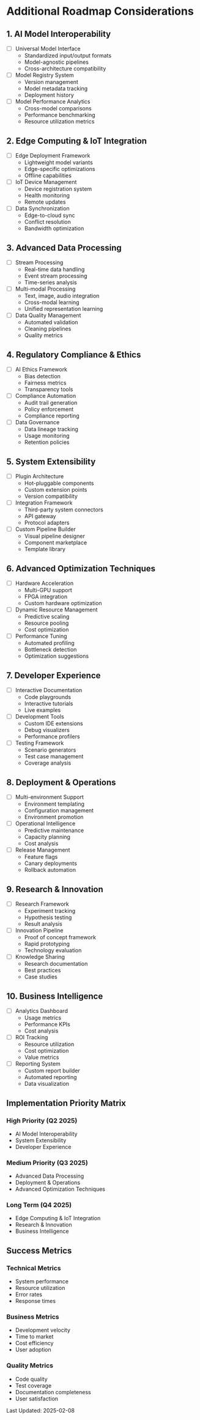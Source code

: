 # Additional Roadmap Considerations

## 1. AI Model Interoperability
- [ ] Universal Model Interface
  - Standardized input/output formats
  - Model-agnostic pipelines
  - Cross-architecture compatibility
- [ ] Model Registry System
  - Version management
  - Model metadata tracking
  - Deployment history
- [ ] Model Performance Analytics
  - Cross-model comparisons
  - Performance benchmarking
  - Resource utilization metrics

## 2. Edge Computing & IoT Integration
- [ ] Edge Deployment Framework
  - Lightweight model variants
  - Edge-specific optimizations
  - Offline capabilities
- [ ] IoT Device Management
  - Device registration system
  - Health monitoring
  - Remote updates
- [ ] Data Synchronization
  - Edge-to-cloud sync
  - Conflict resolution
  - Bandwidth optimization

## 3. Advanced Data Processing
- [ ] Stream Processing
  - Real-time data handling
  - Event stream processing
  - Time-series analysis
- [ ] Multi-modal Processing
  - Text, image, audio integration
  - Cross-modal learning
  - Unified representation learning
- [ ] Data Quality Management
  - Automated validation
  - Cleaning pipelines
  - Quality metrics

## 4. Regulatory Compliance & Ethics
- [ ] AI Ethics Framework
  - Bias detection
  - Fairness metrics
  - Transparency tools
- [ ] Compliance Automation
  - Audit trail generation
  - Policy enforcement
  - Compliance reporting
- [ ] Data Governance
  - Data lineage tracking
  - Usage monitoring
  - Retention policies

## 5. System Extensibility
- [ ] Plugin Architecture
  - Hot-pluggable components
  - Custom extension points
  - Version compatibility
- [ ] Integration Framework
  - Third-party system connectors
  - API gateway
  - Protocol adapters
- [ ] Custom Pipeline Builder
  - Visual pipeline designer
  - Component marketplace
  - Template library

## 6. Advanced Optimization Techniques
- [ ] Hardware Acceleration
  - Multi-GPU support
  - FPGA integration
  - Custom hardware optimization
- [ ] Dynamic Resource Management
  - Predictive scaling
  - Resource pooling
  - Cost optimization
- [ ] Performance Tuning
  - Automated profiling
  - Bottleneck detection
  - Optimization suggestions

## 7. Developer Experience
- [ ] Interactive Documentation
  - Code playgrounds
  - Interactive tutorials
  - Live examples
- [ ] Development Tools
  - Custom IDE extensions
  - Debug visualizers
  - Performance profilers
- [ ] Testing Framework
  - Scenario generators
  - Test case management
  - Coverage analysis

## 8. Deployment & Operations
- [ ] Multi-environment Support
  - Environment templating
  - Configuration management
  - Environment promotion
- [ ] Operational Intelligence
  - Predictive maintenance
  - Capacity planning
  - Cost analysis
- [ ] Release Management
  - Feature flags
  - Canary deployments
  - Rollback automation

## 9. Research & Innovation
- [ ] Research Framework
  - Experiment tracking
  - Hypothesis testing
  - Result analysis
- [ ] Innovation Pipeline
  - Proof of concept framework
  - Rapid prototyping
  - Technology evaluation
- [ ] Knowledge Sharing
  - Research documentation
  - Best practices
  - Case studies

## 10. Business Intelligence
- [ ] Analytics Dashboard
  - Usage metrics
  - Performance KPIs
  - Cost analysis
- [ ] ROI Tracking
  - Resource utilization
  - Cost optimization
  - Value metrics
- [ ] Reporting System
  - Custom report builder
  - Automated reporting
  - Data visualization

## Implementation Priority Matrix

### High Priority (Q2 2025)
- AI Model Interoperability
- System Extensibility
- Developer Experience

### Medium Priority (Q3 2025)
- Advanced Data Processing
- Deployment & Operations
- Advanced Optimization Techniques

### Long Term (Q4 2025)
- Edge Computing & IoT Integration
- Research & Innovation
- Business Intelligence

## Success Metrics

### Technical Metrics
- System performance
- Resource utilization
- Error rates
- Response times

### Business Metrics
- Development velocity
- Time to market
- Cost efficiency
- User adoption

### Quality Metrics
- Code quality
- Test coverage
- Documentation completeness
- User satisfaction

Last Updated: 2025-02-08